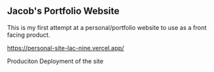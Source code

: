 ## Jacob's Portfolio Website

This is my first attempt at a personal/portfolio website to use as a front facing product.

https://personal-site-lac-nine.vercel.app/

Produciton Deployment of the site
